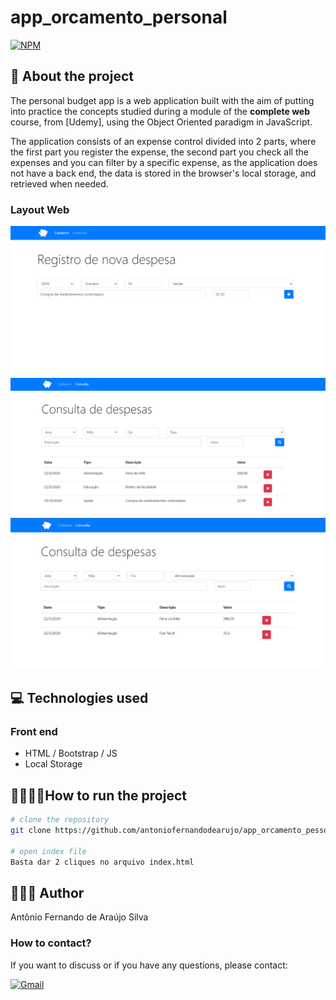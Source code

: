 # app_orcamento_personal
[![NPM](https://img.shields.io/npm/l/react)](https://github.com/antoniofernandodearujo/app_orcamento_pessoal/blob/main/LICENSE)

## 👀 About the project

The personal budget app is a web application built with the aim of putting into practice the concepts studied during a module of the **complete web** course, from [Udemy], using the Object Oriented paradigm in JavaScript.

The application consists of an expense control divided into 2 parts, where the first part you register the expense, the second part you check all the expenses and you can filter by a specific expense, as the application does not have a back end, the data is stored in the browser's local storage, and retrieved when needed.

### Layout Web

![Imagem 1](https://github.com/antoniofernandodearujo/app_orcamento_pessoal/blob/main/assets/img1.png)![Imagem 2](https://github.com/antoniofernandodearujo/app_orcamento_pessoal/blob/main/assets/img2.png)![Imagem 3](https://github.com/antoniofernandodearujo/app_orcamento_pessoal/blob/main/assets/img3.png)

## 💻 Technologies used
### Front end
- HTML / Bootstrap / JS
- Local Storage

## 👨‍💻👩‍💻How to run the project
```bash
# clone the repository
git clone https://github.com/antoniofernandodearujo/app_orcamento_pessoal

# open index file
Basta dar 2 cliques no arquivo index.html
```

## 🧑🏾‍💻 Author
Antônio Fernando de Araújo Silva
### How to contact?
If you want to discuss or if you have any questions, please contact:

[![Gmail](https://img.shields.io/badge/Gmail-darkred?style=for-the-badge&logo=gmail&logoColor=white)](mailto:afas@academico.ufpb.br)
